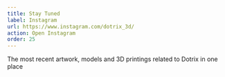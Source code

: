 ```yaml
---
title: Stay Tuned
label: Instagram
url: https://www.instagram.com/dotrix_3d/
action: Open Instagram
order: 25
---
```


The most recent artwork, models and 3D printings related to Dotrix
in one place
